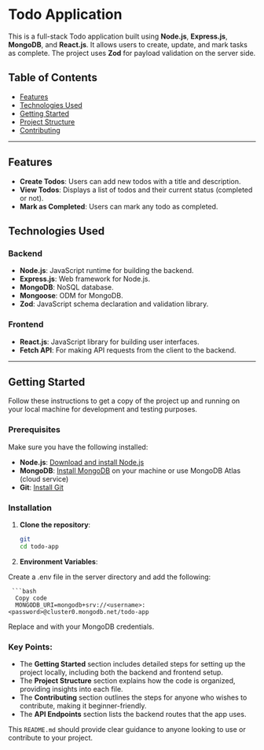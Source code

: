 
# Todo Application

This is a full-stack Todo application built using **Node.js**, **Express.js**, **MongoDB**, and **React.js**. It allows users to create, update, and mark tasks as complete. The project uses **Zod** for payload validation on the server side.

## Table of Contents

- [Features](#features)
- [Technologies Used](#technologies-used)
- [Getting Started](#getting-started)
- [Project Structure](#project-structure)
- [Contributing](#contributing)


---

## Features

- **Create Todos**: Users can add new todos with a title and description.
- **View Todos**: Displays a list of todos and their current status (completed or not).
- **Mark as Completed**: Users can mark any todo as completed.

## Technologies Used

### Backend

- **Node.js**: JavaScript runtime for building the backend.
- **Express.js**: Web framework for Node.js.
- **MongoDB**: NoSQL database.
- **Mongoose**: ODM for MongoDB.
- **Zod**: JavaScript schema declaration and validation library.

### Frontend

- **React.js**: JavaScript library for building user interfaces.
- **Fetch API**: For making API requests from the client to the backend.

---

## Getting Started

Follow these instructions to get a copy of the project up and running on your local machine for development and testing purposes.

### Prerequisites

Make sure you have the following installed:

- **Node.js**: [Download and install Node.js](https://nodejs.org/)
- **MongoDB**: [Install MongoDB](https://www.mongodb.com/try/download/community) on your machine or use MongoDB Atlas (cloud service)
- **Git**: [Install Git](https://git-scm.com/)

### Installation

1. **Clone the repository**:

   ```bash
   git 
   cd todo-app

 2. **Environment Variables**:

Create a .env file in the server directory and add the following:

     ```bash
      Copy code
      MONGODB_URI=mongodb+srv://<username>:<password>@cluster0.mongodb.net/todo-app

Replace <username> and <password> with your MongoDB credentials.



### Key Points:

- The **Getting Started** section includes detailed steps for setting up the project locally, including both the backend and frontend setup.
- The **Project Structure** section explains how the code is organized, providing insights into each file.
- The **Contributing** section outlines the steps for anyone who wishes to contribute, making it beginner-friendly.
- The **API Endpoints** section lists the backend routes that the app uses.

This `README.md` should provide clear guidance to anyone looking to use or contribute to your project.

